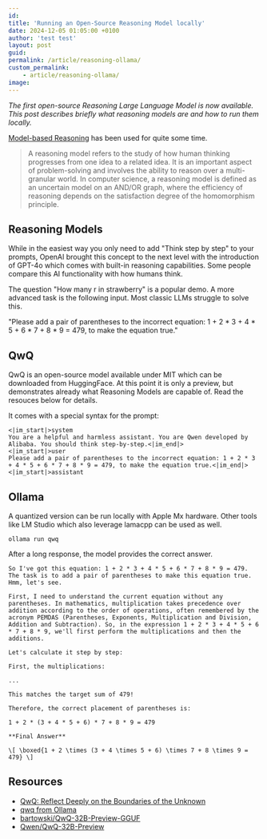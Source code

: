 ```yaml
---
id: 
title: 'Running an Open-Source Reasoning Model locally'
date: 2024-12-05 01:05:00 +0100
author: 'test test'
layout: post
guid: 
permalink: /article/reasoning-ollama/
custom_permalink:
    - article/reasoning-ollama/
image: 
---
```


*The first open-source Reasoning Large Language Model is now available. This post describes briefly what reasoning models are and how to run them locally.*

[Model-based Reasoning](https://www.sciencedirect.com/topics/computer-science/reasoning-model) has been used for quite some time.

> A reasoning model refers to the study of how human thinking progresses from one idea to a related idea. It is an important aspect of problem-solving and involves the ability to reason over a multi-granular world. In computer science, a reasoning model is defined as an uncertain model on an AND/OR graph, where the efficiency of reasoning depends on the satisfaction degree of the homomorphism principle.

## Reasoning Models

While in the easiest way you only need to add "Think step by step" to your prompts, OpenAI brought this concept to the next level with the introduction of GPT-4o which comes with built-in reasoning capabilities. Some people compare this AI functionality with how humans think.


The question "How many r in strawberry" is a popular demo. A more advanced task is the following input. Most classic LLMs struggle to solve this.

"Please add a pair of parentheses to the incorrect equation: 1 + 2 * 3 + 4 * 5 + 6 * 7 + 8 * 9 = 479, to make the equation true."

## QwQ

QwQ is an open-source model available under MIT which can be downloaded from HuggingFace. At this point it is only a preview, but demonstrates already what Reasoning Models are capable of. Read the resouces below for details.

It comes with a special syntax for the prompt:

```text
<|im_start|>system
You are a helpful and harmless assistant. You are Qwen developed by Alibaba. You should think step-by-step.<|im_end|>
<|im_start|>user
Please add a pair of parentheses to the incorrect equation: 1 + 2 * 3 + 4 * 5 + 6 * 7 + 8 * 9 = 479, to make the equation true.<|im_end|>
<|im_start|>assistant
```

## Ollama

A quantized version can be run locally with Apple Mx hardware. Other tools like LM Studio which also leverage lamacpp can be used as well.

```
ollama run qwq
```

After a long response, the model provides the correct answer.

```text
So I've got this equation: 1 + 2 * 3 + 4 * 5 + 6 * 7 + 8 * 9 = 479. The task is to add a pair of parentheses to make this equation true. Hmm, let's see.

First, I need to understand the current equation without any parentheses. In mathematics, multiplication takes precedence over addition according to the order of operations, often remembered by the acronym PEMDAS (Parentheses, Exponents, Multiplication and Division, Addition and Subtraction). So, in the expression 1 + 2 * 3 + 4 * 5 + 6 * 7 + 8 * 9, we'll first perform the multiplications and then the additions.

Let's calculate it step by step:

First, the multiplications:

...

This matches the target sum of 479!

Therefore, the correct placement of parentheses is:

1 + 2 * (3 + 4 * 5 + 6) * 7 + 8 * 9 = 479

**Final Answer**

\[ \boxed{1 + 2 \times (3 + 4 \times 5 + 6) \times 7 + 8 \times 9 = 479} \]
```



## Resources

* [QwQ: Reflect Deeply on the Boundaries of the Unknown](https://qwenlm.github.io/blog/qwq-32b-preview/)
* [qwq from Ollama](https://ollama.com/library/qwq)
* [bartowski/QwQ-32B-Preview-GGUF](https://huggingface.co/bartowski/QwQ-32B-Preview-GGUF)
* [Qwen/QwQ-32B-Preview](https://huggingface.co/Qwen/QwQ-32B-Preview)